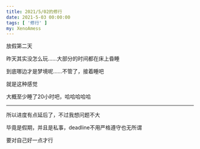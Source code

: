 ```yaml
---
title: 2021/5/02的修行
date: 2021-5-03 00:00:00
tags: [ '修行' ]
my: XenoAmess
---
```


放假第二天

昨天其实没怎么玩……大部分的时间都在床上昏睡

到底哪边才是梦境呢……不管了，接着睡吧

就是这种感觉

大概至少睡了20小时吧，哈哈哈哈哈

---

所以进度有点延后了，不过我想问题不大

毕竟是假期，并且是私事，deadline不用严格遵守也无所谓

要对自己好一点才行
